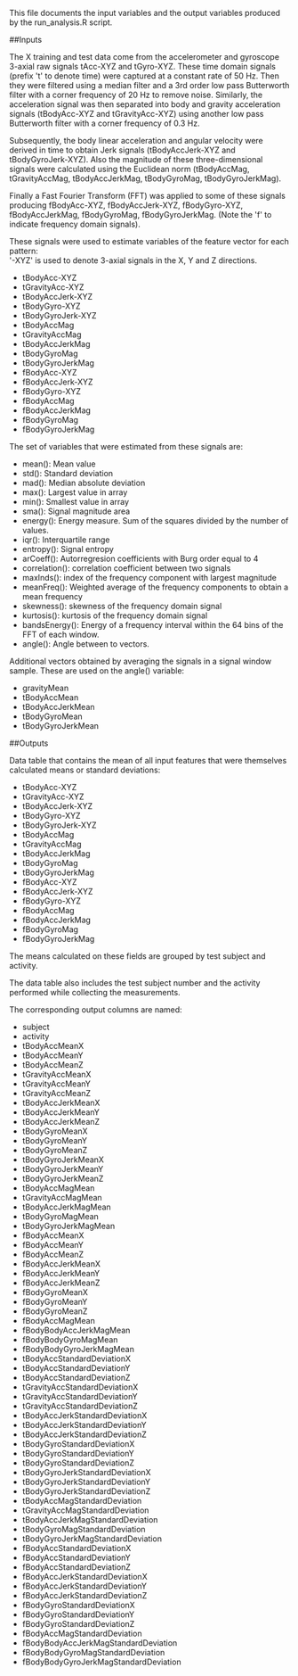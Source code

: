 
This file documents the input variables and the output variables produced by the run_analysis.R script.


##Inputs

The X training and test data come from the accelerometer and gyroscope 3-axial raw signals tAcc-XYZ and tGyro-XYZ. These time domain signals (prefix 't' to denote time) were captured at a constant rate of 50 Hz. Then they were filtered using a median filter and a 3rd order low pass Butterworth filter with a corner frequency of 20 Hz to remove noise. Similarly, the acceleration signal was then separated into body and gravity acceleration signals (tBodyAcc-XYZ and tGravityAcc-XYZ) using another low pass Butterworth filter with a corner frequency of 0.3 Hz. 

Subsequently, the body linear acceleration and angular velocity were derived in time to obtain Jerk signals (tBodyAccJerk-XYZ and tBodyGyroJerk-XYZ). Also the magnitude of these three-dimensional signals were calculated using the Euclidean norm (tBodyAccMag, tGravityAccMag, tBodyAccJerkMag, tBodyGyroMag, tBodyGyroJerkMag). 

Finally a Fast Fourier Transform (FFT) was applied to some of these signals producing fBodyAcc-XYZ, fBodyAccJerk-XYZ, fBodyGyro-XYZ, fBodyAccJerkMag, fBodyGyroMag, fBodyGyroJerkMag. (Note the 'f' to indicate frequency domain signals). 

These signals were used to estimate variables of the feature vector for each pattern:  
'-XYZ' is used to denote 3-axial signals in the X, Y and Z directions.

* tBodyAcc-XYZ
* tGravityAcc-XYZ
* tBodyAccJerk-XYZ
* tBodyGyro-XYZ
* tBodyGyroJerk-XYZ
* tBodyAccMag
* tGravityAccMag
* tBodyAccJerkMag
* tBodyGyroMag
* tBodyGyroJerkMag
* fBodyAcc-XYZ
* fBodyAccJerk-XYZ
* fBodyGyro-XYZ
* fBodyAccMag
* fBodyAccJerkMag
* fBodyGyroMag
* fBodyGyroJerkMag

The set of variables that were estimated from these signals are: 

* mean(): Mean value
* std(): Standard deviation
* mad(): Median absolute deviation 
* max(): Largest value in array
* min(): Smallest value in array
* sma(): Signal magnitude area
* energy(): Energy measure. Sum of the squares divided by the number of values. 
* iqr(): Interquartile range 
* entropy(): Signal entropy
* arCoeff(): Autorregresion coefficients with Burg order equal to 4
* correlation(): correlation coefficient between two signals
* maxInds(): index of the frequency component with largest magnitude
* meanFreq(): Weighted average of the frequency components to obtain a mean frequency
* skewness(): skewness of the frequency domain signal 
* kurtosis(): kurtosis of the frequency domain signal 
* bandsEnergy(): Energy of a frequency interval within the 64 bins of the FFT of each window.
* angle(): Angle between to vectors.

Additional vectors obtained by averaging the signals in a signal window sample. These are used on the angle() variable:

* gravityMean
* tBodyAccMean
* tBodyAccJerkMean
* tBodyGyroMean
* tBodyGyroJerkMean

##Outputs

Data table that contains the mean of all input features that were themselves calculated means or standard deviations:

* tBodyAcc-XYZ
* tGravityAcc-XYZ
* tBodyAccJerk-XYZ
* tBodyGyro-XYZ
* tBodyGyroJerk-XYZ
* tBodyAccMag
* tGravityAccMag
* tBodyAccJerkMag
* tBodyGyroMag
* tBodyGyroJerkMag
* fBodyAcc-XYZ
* fBodyAccJerk-XYZ
* fBodyGyro-XYZ
* fBodyAccMag
* fBodyAccJerkMag
* fBodyGyroMag
* fBodyGyroJerkMag

The means calculated on these fields are grouped by test subject and activity.

The data table also includes the test subject number and the activity performed while collecting the measurements.



The corresponding output columns are named:

* subject
* activity                              
* tBodyAccMeanX                        
* tBodyAccMeanY                         
* tBodyAccMeanZ                         
* tGravityAccMeanX                     
* tGravityAccMeanY                      
* tGravityAccMeanZ                      
* tBodyAccJerkMeanX                    
* tBodyAccJerkMeanY                     
* tBodyAccJerkMeanZ                     
* tBodyGyroMeanX                       
* tBodyGyroMeanY                        
* tBodyGyroMeanZ                        
* tBodyGyroJerkMeanX                   
* tBodyGyroJerkMeanY                    
* tBodyGyroJerkMeanZ                    
* tBodyAccMagMean                      
* tGravityAccMagMean                    
* tBodyAccJerkMagMean                   
* tBodyGyroMagMean                     
* tBodyGyroJerkMagMean                  
* fBodyAccMeanX                         
* fBodyAccMeanY                        
* fBodyAccMeanZ                         
* fBodyAccJerkMeanX                     
* fBodyAccJerkMeanY                    
* fBodyAccJerkMeanZ                     
* fBodyGyroMeanX                        
* fBodyGyroMeanY                       
* fBodyGyroMeanZ                        
* fBodyAccMagMean                       
* fBodyBodyAccJerkMagMean              
* fBodyBodyGyroMagMean                  
* fBodyBodyGyroJerkMagMean              
* tBodyAccStandardDeviationX           
* tBodyAccStandardDeviationY            
* tBodyAccStandardDeviationZ            
* tGravityAccStandardDeviationX        
* tGravityAccStandardDeviationY         
* tGravityAccStandardDeviationZ         
* tBodyAccJerkStandardDeviationX       
* tBodyAccJerkStandardDeviationY        
* tBodyAccJerkStandardDeviationZ        
* tBodyGyroStandardDeviationX          
* tBodyGyroStandardDeviationY           
* tBodyGyroStandardDeviationZ           
* tBodyGyroJerkStandardDeviationX      
* tBodyGyroJerkStandardDeviationY       
* tBodyGyroJerkStandardDeviationZ       
* tBodyAccMagStandardDeviation         
* tGravityAccMagStandardDeviation       
* tBodyAccJerkMagStandardDeviation      
* tBodyGyroMagStandardDeviation        
* tBodyGyroJerkMagStandardDeviation     
* fBodyAccStandardDeviationX            
* fBodyAccStandardDeviationY           
* fBodyAccStandardDeviationZ            
* fBodyAccJerkStandardDeviationX        
* fBodyAccJerkStandardDeviationY       
* fBodyAccJerkStandardDeviationZ        
* fBodyGyroStandardDeviationX           
* fBodyGyroStandardDeviationY          
* fBodyGyroStandardDeviationZ           
* fBodyAccMagStandardDeviation          
* fBodyBodyAccJerkMagStandardDeviation 
* fBodyBodyGyroMagStandardDeviation     
* fBodyBodyGyroJerkMagStandardDeviation
